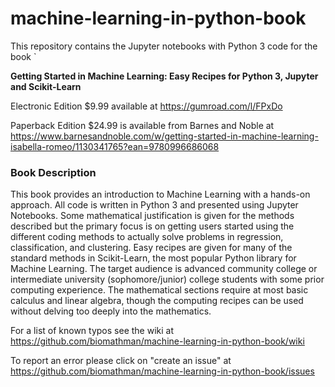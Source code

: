 # machine-learning-in-python-book

This repository contains the Jupyter notebooks with Python 3 code for the book `

**Getting Started in Machine Learning: Easy Recipes for Python 3, Jupyter and Scikit-Learn**

Electronic Edition $9.99 available at https://gumroad.com/l/FPxDo

Paperback Edition $24.99 is available from Barnes and Noble at https://www.barnesandnoble.com/w/getting-started-in-machine-learning-isabella-romeo/1130341765?ean=9780996686068

### Book Description 

This book provides an introduction to Machine Learning with a hands-on approach. All code is written in Python 3 and presented using Jupyter Notebooks. Some mathematical justification is given for the methods described but the primary focus is on getting users started using the different coding methods to actually solve problems in regression, classification, and clustering. Easy recipes are given for many of the standard methods in Scikit-Learn, the most popular Python library for Machine Learning. The target audience is advanced community college or intermediate university (sophomore/junior) college students with some prior computing experience. The mathematical sections require at most basic calculus and linear algebra, though the computing recipes can be used without delving too deeply into the mathematics.

For a list of known typos see the wiki at https://github.com/biomathman/machine-learning-in-python-book/wiki

To report an error please click on "create an issue" at https://github.com/biomathman/machine-learning-in-python-book/issues 
